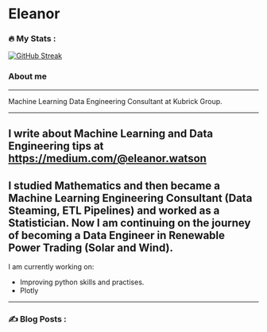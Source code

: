 # Eleanor

### :fire: My Stats :
[![GitHub Streak](http://github-readme-streak-stats.herokuapp.com?user=eleanorwatson&theme=dark)](https://git.io/streak-stats)
### About me
_______
Machine Learning Data Engineering Consultant at Kubrick Group.

---




I write about Machine Learning and Data Engineering tips at https://medium.com/@eleanor.watson
---
I studied Mathematics and then became a Machine Learning Engineering Consultant (Data Steaming, ETL Pipelines) and worked as a Statistician. Now I am continuing on the journey of becoming a Data Engineer in Renewable Power Trading (Solar and Wind).
---
I am currently working on: 

* Improving python skills and practises. 
* Plotly
---
### :writing_hand: Blog Posts :

